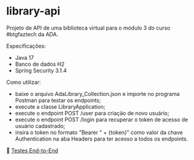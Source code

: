 # library-api
Projeto de API de uma biblioteca virtual para o módulo 3 do curso #btgfaztech da ADA.

Especificações: 
- Java 17
- Banco de dados H2
- Spring Security 3.1.4 

Como utilizar:
- baixe o arquivo AdaLibrary_Collection.json e importe no programa Postman para testar os endpoints;
- execute a classe LibraryApplication;
- execute o endpoint POST /user para criação de novo usuário;
- execute o endpoint POST /login para recuperar o token de acesso de usuário cadastrado;
- insira o token no formato "Bearer " + {token}" como valor da chave Authentication na aba Headers para ter acesso a todos os endpoints.

📌 [Testes End-to-End](https://github.com/fernanda-reis/library-api-test)
